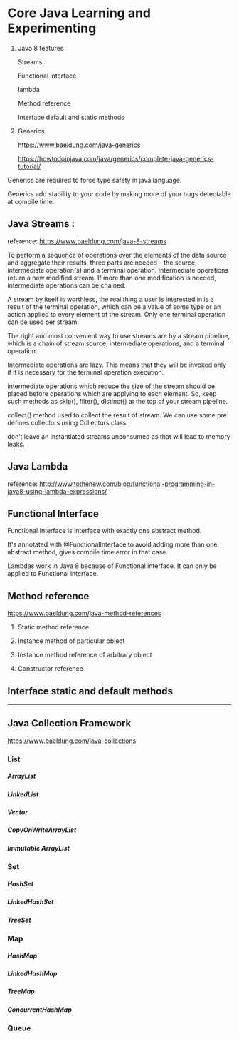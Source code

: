 # Core Java Learning and Experimenting

1. Java 8 features

    Streams
    
    Functional interface
    
    lambda
    
    Method reference
    
    Interface default and static methods
    
2. Generics


    https://www.baeldung.com/java-generics
    
    https://howtodoinjava.com/java/generics/complete-java-generics-tutorial/
    
Generics are required to force type safety in java language.

Generics add stability to your code by making more of your bugs detectable at compile time.


## Java Streams :

reference: https://www.baeldung.com/java-8-streams

To perform a sequence of operations over the elements of the data source and aggregate their results, three parts are needed – the source, intermediate operation(s) and a terminal operation.
Intermediate operations return a new modified stream. 
If more than one modification is needed, intermediate operations can be chained.

A stream by itself is worthless, the real thing a user is interested in is a result of the terminal operation, which can be a value of some type or an action applied to every element of the stream. Only one terminal operation can be used per stream.

The right and most convenient way to use streams are by a stream pipeline, which is a chain of stream source, intermediate operations, and a terminal operation.

Intermediate operations are lazy. This means that they will be invoked only if it is necessary for the terminal operation execution.

intermediate operations which reduce the size of the stream should be placed before operations which are applying to each element. So, keep such methods as skip(), filter(), distinct() at the top of your stream pipeline.

collect() method used to collect the result of stream. We can use some pre defines collectors using Collectors class.

don’t leave an instantiated streams unconsumed as that will lead to memory leaks.

## Java Lambda

reference: http://www.tothenew.com/blog/functional-programming-in-java8-using-lambda-expressions/

## Functional Interface 

Functional Interface is interface with exactly one abstract method.

It's annotated with @FunctionalInterface to avoid adding more than one abstract method, gives compile time error in that case.

Lambdas work in Java 8 because of Functional interface. It can only be applied to Functional interface.

 
## Method reference

https://www.baeldung.com/java-method-references

1. Static method reference

2. Instance method of particular object

3. Instance method reference of arbitrary object

4. Constructor reference


## Interface static and default methods

----------------------------------------------------------------------------------------------------------

## Java Collection Framework

https://www.baeldung.com/java-collections

### List
##### ArrayList 

##### LinkedList


##### Vector

##### CopyOnWriteArrayList

##### Immutable ArrayList

### Set
##### HashSet

##### LinkedHashSet

##### TreeSet



### Map
##### HashMap

##### LinkedHashMap

##### TreeMap

##### ConcurrentHashMap


### Queue





